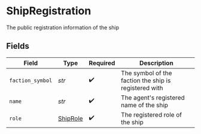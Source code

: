 # ShipRegistration

The public registration information of the ship


## Fields

| Field                                                 | Type                                                  | Required                                              | Description                                           |
| ----------------------------------------------------- | ----------------------------------------------------- | ----------------------------------------------------- | ----------------------------------------------------- |
| `faction_symbol`                                      | *str*                                                 | :heavy_check_mark:                                    | The symbol of the faction the ship is registered with |
| `name`                                                | *str*                                                 | :heavy_check_mark:                                    | The agent's registered name of the ship               |
| `role`                                                | [ShipRole](../../models/shared/shiprole.md)           | :heavy_check_mark:                                    | The registered role of the ship                       |